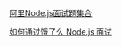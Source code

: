 
[阿里Node.js面试题集合](https://blog.csdn.net/qq_40126542/article/details/80984761)

[如何通过饿了么 Node.js 面试](https://github.com/ElemeFE/node-interview/tree/master/sections/zh-cn)